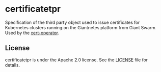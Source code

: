 # certificatetpr

Specification of the third party object used to issue certificates for Kubernetes clusters running
on the Giantnetes platform from Giant Swarm. Used by the [cert-operator](https://github.com/giantswarm/cert-operator).

## License

certificatetpr is under the Apache 2.0 license. See the [LICENSE](LICENSE) file for details.

